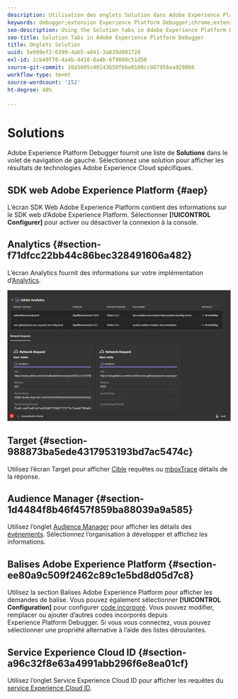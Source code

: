 ```yaml
---
description: Utilisation des onglets Solution dans Adobe Experience Platform Debugger
keywords: debugger;extension Experience Platform Debugger;chrome;extension;résumé;effacer;requêtes;solutions;solution;informations;analytics;target;audience manager;media optimizer;amo;service d’id
seo-description: Using the Solution tabs in Adobe Experience Platform Debugger
seo-title: Solution Tabs in Adobe Experience Platform Debugger
title: Onglets Solution
uuid: 5e999ef2-6399-4ab5-a841-3a839d081728
exl-id: 2cb49f78-4a4b-4410-8a4b-6f9009c51d58
source-git-commit: 10a5605c40143b58f6ba0108cc087956aa929866
workflow-type: tm+mt
source-wordcount: '252'
ht-degree: 48%

---
```


# Solutions

Adobe Experience Platform Debugger fournit une liste de **Solutions** dans le volet de navigation de gauche. Sélectionnez une solution pour afficher les résultats de technologies Adobe Experience Cloud spécifiques.

## SDK web Adobe Experience Platform {#aep}

L’écran SDK Web Adobe Experience Platform contient des informations sur le SDK web d’Adobe Experience Platform. Sélectionner **[!UICONTROL Configurer]** pour activer ou désactiver la connexion à la console.

## Analytics {#section-f71dfcc22bb44c86bec328491606a482}

L’écran Analytics fournit des informations sur votre implémentation d’[Analytics](https://experienceleague.adobe.com/docs/analytics.html?lang=fr).

![](images/analytics.jpg)

## Target {#section-988873ba5ede4317953193bd7ac5474c}

Utilisez l’écran Target pour afficher [Cible](https://docs.adobe.com/content/help/fr-FR/experience-cloud/user-guides/home.translate.html) requêtes ou [mboxTrace](https://experienceleague.adobe.com/docs/target/using/activities/troubleshoot-activities/content-trouble.html#section_256FCF7C14BB435BA2C68049EF0BA99E) détails de la réponse.

## Audience Manager {#section-1d4484f8b46f457f859ba88039a9a585}

Utilisez l’onglet [Audience Manager](https://experienceleague.adobe.com/docs/audience-manager/user-guide/aam-home.html?lang=fr) pour afficher les détails des [événements](https://experienceleague.adobe.com/docs/audience-manager/user-guide/api-and-sdk-code/dcs/dcs-event-calls/dcs-event-calls.html). Sélectionnez l’organisation à développer et affichez les informations.

## Balises Adobe Experience Platform {#section-ee80a9c509f2462c89c1e5bd8d05d7c8}

Utilisez la section Balises Adobe Experience Platform pour afficher les demandes de balise. Vous pouvez également sélectionner **[!UICONTROL Configuration]** pour configurer [code incorporé](../tags/ui/publishing/environments.md#embed-code). Vous pouvez modifier, remplacer ou ajouter d’autres codes incorporés depuis Experience Platform Debugger. Si vous vous connectez, vous pouvez sélectionner une propriété alternative à l’aide des listes déroulantes.

## Service Experience Cloud ID {#section-a96c32f8e63a4991abb296f6e8ea01cf}

Utilisez l’onglet Service Experience Cloud ID pour afficher les requêtes du [service Experience Cloud ID](https://experienceleague.adobe.com/docs/id-service/using/home.html?lang=fr).

